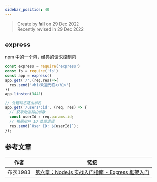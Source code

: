 ```yaml
---
sidebar_position: 40
---
```


> Create by **fall** on 29 Dec 2022<br/>
> Recently revised in 29 Dec 2022

## express

npm 中的一个包，经典的请求控制包

```js
const express = require('express')
const fs = require('fs')
const app = express()
app.get('/',(req,res)=>{
  res.send('<h1>欢迎光临</h1>')
})
app.linsten(3440)

// 处理动态路由参数
app.get('/users/:id', (req, res) => {
  // 获取动态路由参数
  const userId = req.params.id;
  // 根据用户 ID 处理逻辑
  res.send(`User ID: ${userId}`);
});
```

## 参考文章

| 作者     | 链接                                                         |
| -------- | ------------------------------------------------------------ |
| 布衣1983 | [第六章：Node.js 实战入门指南 - Express 框架入门](https://juejin.cn/post/7247906556229517349) |

